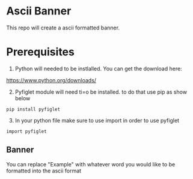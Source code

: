 # Ascii Banner
This repo will create a ascii formatted banner.

# Prerequisites
1. Python will needed to be instlalled. You can get the download here:

https://www.python.org/downloads/

2. Pyfiglet module will need ti=o be installed. to do that use pip as show below

`
pip install pyfiglet
`

3. In your python file make sure to use import in order to use pyfiglet

`
import pyfiglet
`

## Banner

You can replace "Example" with whatever word you would like to be formatted into the ascii format
